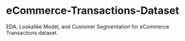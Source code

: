 # eCommerce-Transactions-Dataset
EDA, Lookalike Model, and Customer Segmentation for eCommerce Transactions dataset.
